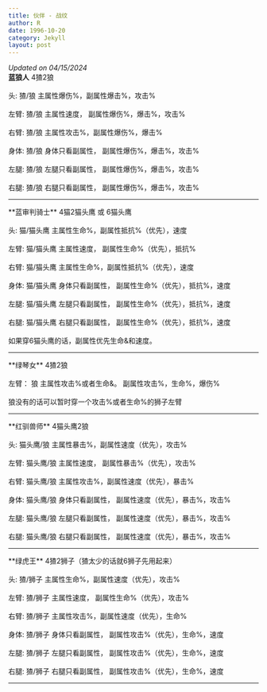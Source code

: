 ```yaml
---
title: 伙伴 - 战纹
author: R
date: 1996-10-20
category: Jekyll
layout: post
---
```

*Updated on 04/15/2024*<br>
**蓝狼人** 4猹2狼
<br><br>
头: 猹/狼 主属性爆伤%，副属性爆击%，攻击%
<br><br>
左臂: 猹/狼 主属性速度， 副属性爆伤%，爆击%，攻击%
<br><br>
右臂: 猹/狼 主属性攻击%，副属性爆伤%，爆击%
<br><br>
身体: 猹/狼 身体只看副属性， 副属性爆伤%，爆击%，攻击%
<br><br>
左腿: 猹/狼 左腿只看副属性， 副属性爆伤%，爆击%，攻击%
<br><br>
右腿: 猹/狼 右腿只看副属性， 副属性爆伤%，爆击%，攻击%
<br>
<hr>
**蓝审判骑士** 4猫2猫头鹰 或 6猫头鹰
<br><br>
头: 猫/猫头鹰 主属性生命%，副属性抵抗%（优先），速度
<br><br>
左臂: 猫/猫头鹰 主属性速度， 副属性生命%（优先），抵抗%
<br><br>
右臂: 猫/猫头鹰 主属性生命%，副属性抵抗%（优先），速度
<br><br>
身体: 猫/猫头鹰 身体只看副属性， 副属性生命%（优先），抵抗%，速度
<br><br>
左腿: 猫/猫头鹰 左腿只看副属性， 副属性生命%（优先），抵抗%，速度
<br><br>
右腿: 猫/猫头鹰 右腿只看副属性， 副属性生命%（优先），抵抗%，速度
<br><br>
如果穿6猫头鹰的话，副属性优先生命&和速度。
<br>
<hr>
**绿琴女** 4猹2狼
<br><br>
左臂： 狼 主属性攻击%或者生命&。  副属性攻击%，生命%，爆伤%
<br><br>
狼没有的话可以暂时穿一个攻击%或者生命%的狮子左臂
<br>
<hr>
**红驯兽师** 4猫头鹰2狼
<br><br>
头: 猫头鹰/狼 主属性暴击%，副属性速度（优先），攻击%
<br><br>
左臂: 猫头鹰/狼 主属性速度， 副属性暴击%（优先），攻击%
<br><br>
右臂: 猫头鹰/狼 主属性攻击%，副属性速度（优先），暴击%
<br><br>
身体: 猫头鹰/狼 身体只看副属性， 副属性速度（优先），暴击%，攻击%
<br><br>
左腿: 猫头鹰/狼 左腿只看副属性， 副属性速度（优先），暴击%，攻击%
<br><br>
右腿: 猫头鹰/狼 右腿只看副属性， 副属性速度（优先），暴击%，攻击%
<br>
<hr>
**绿虎王** 4猹2狮子（猹太少的话就6狮子先用起来）
<br><br>
头: 猹/狮子 主属性生命%，副属性速度（优先），攻击%
<br><br>
左臂: 猹/狮子 主属性速度， 副属性生命%（优先），攻击%
<br><br>
右臂: 猹/狮子 主属性攻击%，副属性速度（优先），生命%
<br><br>
身体: 猹/狮子 身体只看副属性， 副属性攻击%（优先），生命%，速度
<br><br>
左腿: 猹/狮子 左腿只看副属性， 副属性攻击%（优先），生命%，速度
<br><br>
右腿: 猹/狮子 右腿只看副属性， 副属性攻击%（优先），生命%，速度
<br>
<hr>